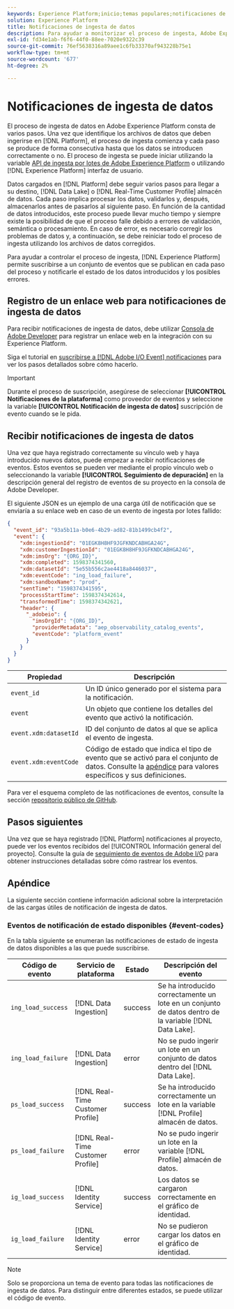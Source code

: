 ```yaml
---
keywords: Experience Platform;inicio;temas populares;notificaciones de ingesta de datos;notificaciones;eventos de suscripción;eventos de estado de ingesta de datos;eventos de estado;suscripción;notificaciones de estado;
solution: Experience Platform
title: Notificaciones de ingesta de datos
description: Para ayudar a monitorizar el proceso de ingesta, Adobe Experience Platform permite suscribirse a un conjunto de eventos que se publican en cada paso del proceso y le notifican el estado de los datos introducidos y los posibles errores.
exl-id: fd34e1ab-f6f6-44f0-88ee-7020e9322c39
source-git-commit: 76ef5638316a89aee1c6fb33370af943228b75e1
workflow-type: tm+mt
source-wordcount: '677'
ht-degree: 2%

---
```


# Notificaciones de ingesta de datos

El proceso de ingesta de datos en Adobe Experience Platform consta de varios pasos. Una vez que identifique los archivos de datos que deben ingerirse en [!DNL Platform], el proceso de ingesta comienza y cada paso se produce de forma consecutiva hasta que los datos se introducen correctamente o no. El proceso de ingesta se puede iniciar utilizando la variable [API de ingesta por lotes de Adobe Experience Platform](https://developer.adobe.com/experience-platform-apis/references/batch-ingestion/) o utilizando [!DNL Experience Platform] interfaz de usuario.

Datos cargados en [!DNL Platform] debe seguir varios pasos para llegar a su destino, [!DNL Data Lake] o [!DNL Real-Time Customer Profile] almacén de datos. Cada paso implica procesar los datos, validarlos y, después, almacenarlos antes de pasarlos al siguiente paso. En función de la cantidad de datos introducidos, este proceso puede llevar mucho tiempo y siempre existe la posibilidad de que el proceso falle debido a errores de validación, semántica o procesamiento. En caso de error, es necesario corregir los problemas de datos y, a continuación, se debe reiniciar todo el proceso de ingesta utilizando los archivos de datos corregidos.

Para ayudar a controlar el proceso de ingesta, [!DNL Experience Platform] permite suscribirse a un conjunto de eventos que se publican en cada paso del proceso y notificarle el estado de los datos introducidos y los posibles errores.

## Registro de un enlace web para notificaciones de ingesta de datos

Para recibir notificaciones de ingesta de datos, debe utilizar [Consola de Adobe Developer](https://www.adobe.com/go/devs_console_ui) para registrar un enlace web en la integración con su Experience Platform.

Siga el tutorial en [suscribirse a [!DNL Adobe I/O Event] notificaciones](../../observability/alerts/subscribe.md) para ver los pasos detallados sobre cómo hacerlo.

>[!IMPORTANT]
>
>Durante el proceso de suscripción, asegúrese de seleccionar **[!UICONTROL Notificaciones de la plataforma]** como proveedor de eventos y seleccione la variable **[!UICONTROL Notificación de ingesta de datos]** suscripción de evento cuando se le pida.

## Recibir notificaciones de ingesta de datos

Una vez que haya registrado correctamente su vínculo web y haya introducido nuevos datos, puede empezar a recibir notificaciones de eventos. Estos eventos se pueden ver mediante el propio vínculo web o seleccionando la variable **[!UICONTROL Seguimiento de depuración]** en la descripción general del registro de eventos de su proyecto en la consola de Adobe Developer.

El siguiente JSON es un ejemplo de una carga útil de notificación que se enviaría a su enlace web en caso de un evento de ingesta por lotes fallido:

```json
{
  "event_id": "93a5b11a-b0e6-4b29-ad82-81b1499cb4f2",
  "event": {
    "xdm:ingestionId": "01EGK8H8HF9JGFKNDCABHGA24G",
    "xdm:customerIngestionId": "01EGK8H8HF9JGFKNDCABHGA24G",
    "xdm:imsOrg": "{ORG_ID}",
    "xdm:completed": 1598374341560,
    "xdm:datasetId": "5e55b556c2ae4418a8446037",
    "xdm:eventCode": "ing_load_failure",
    "xdm:sandboxName": "prod",
    "sentTime": "1598374341595",
    "processStartTime": 1598374342614,
    "transformedTime": 1598374342621,
    "header": {
      "_adobeio": {
        "imsOrgId": "{ORG_ID}",
        "providerMetadata": "aep_observability_catalog_events",
        "eventCode": "platform_event"
      }
    }
  }
}
```

| Propiedad | Descripción |
| --- | --- |
| `event_id` | Un ID único generado por el sistema para la notificación. |
| `event` | Un objeto que contiene los detalles del evento que activó la notificación. |
| `event.xdm:datasetId` | ID del conjunto de datos al que se aplica el evento de ingesta. |
| `event.xdm:eventCode` | Código de estado que indica el tipo de evento que se activó para el conjunto de datos. Consulte la [apéndice](#event-codes) para valores específicos y sus definiciones. |

Para ver el esquema completo de las notificaciones de eventos, consulte la sección [repositorio público de GitHub](https://github.com/adobe/xdm/blob/master/schemas/notifications/ingestion.schema.json).

## Pasos siguientes

Una vez que se haya registrado [!DNL Platform] notificaciones al proyecto, puede ver los eventos recibidos del [!UICONTROL Información general del proyecto]. Consulte la guía de [seguimiento de eventos de Adobe I/O](https://www.adobe.io/apis/experienceplatform/events/docs.html#!adobedocs/adobeio-events/master/support/tracing.md) para obtener instrucciones detalladas sobre cómo rastrear los eventos.

## Apéndice

La siguiente sección contiene información adicional sobre la interpretación de las cargas útiles de notificación de ingesta de datos.

### Eventos de notificación de estado disponibles {#event-codes}

En la tabla siguiente se enumeran las notificaciones de estado de ingesta de datos disponibles a las que puede suscribirse.

| Código de evento | Servicio de plataforma | Estado | Descripción del evento |
| --- | ---------------- | ------ | ----------------- |
| `ing_load_success` | [!DNL Data Ingestion] | success | Se ha introducido correctamente un lote en un conjunto de datos dentro de la variable [!DNL Data Lake]. |
| `ing_load_failure` | [!DNL Data Ingestion] | error | No se pudo ingerir un lote en un conjunto de datos dentro del [!DNL Data Lake]. |
| `ps_load_success` | [!DNL Real-Time Customer Profile] | success | Se ha introducido correctamente un lote en la variable [!DNL Profile] almacén de datos. |
| `ps_load_failure` | [!DNL Real-Time Customer Profile] | error | No se pudo ingerir un lote en la variable [!DNL Profile] almacén de datos. |
| `ig_load_success` | [!DNL Identity Service] | success | Los datos se cargaron correctamente en el gráfico de identidad. |
| `ig_load_failure` | [!DNL Identity Service] | error | No se pudieron cargar los datos en el gráfico de identidad. |

>[!NOTE]
>
>Solo se proporciona un tema de evento para todas las notificaciones de ingesta de datos. Para distinguir entre diferentes estados, se puede utilizar el código de evento.

